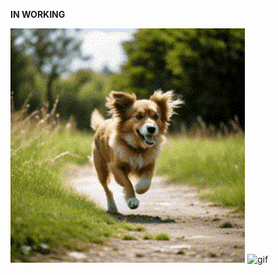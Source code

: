 **IN WORKING**

<img src="video/gen2gen/glue_video.gif" alt="gif"  width="375"/> <img src="video/gen2gen/gen_from_gen_increament_dual_rote_all_ways_base_losses_norm_cos_1_new_data_300_with_dim2norm_1_seed_70804.gif" alt="gif" width="375"/>
